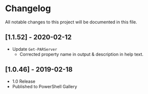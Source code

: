 # Changelog

All notable changes to this project will be documented in this file.

## [1.1.52] - 2020-02-12

- Update `Get-PARServer`
  - Corrected property name in output & description in help text.

## [1.0.46] - 2019-02-18

- 1.0 Release
- Published to PowerShell Gallery